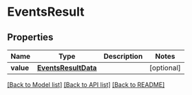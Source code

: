 # EventsResult

## Properties
Name | Type | Description | Notes
------------ | ------------- | ------------- | -------------
**value** | [**EventsResultData**](EventsResultData.md) |  | [optional] 

[[Back to Model list]](../README.md#documentation-for-models) [[Back to API list]](../README.md#documentation-for-api-endpoints) [[Back to README]](../README.md)



